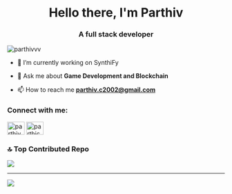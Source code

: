 <h1 align="center">Hello there, I'm Parthiv</h1>
<h3 align="center">A full stack developer</h3>

<p align="left"> <img src="https://komarev.com/ghpvc/?username=parthivvv&label=Profile%20views&color=0e75b6&style=flat" alt="parthivvv" /> </p>

- 🔭 I’m currently working on SynthiFy

- 💬 Ask me about **Game Development and Blockchain**

- 📫 How to reach me **parthiv.c2002@gmail.com**

<h3 align="left">Connect with me:</h3>
<p align="left">
<a href="https://linkedin.com/in/parthiv chandran" target="blank"><img align="center" src="https://raw.githubusercontent.com/rahuldkjain/github-profile-readme-generator/master/src/images/icons/Social/linked-in-alt.svg" alt="parthiv chandran" height="30" width="40" /></a>
<a href="https://instagram.com/parthiccc" target="blank"><img align="center" src="https://raw.githubusercontent.com/rahuldkjain/github-profile-readme-generator/master/src/images/icons/Social/instagram.svg" alt="parthiccc" height="30" width="40" /></a>
</p>

### 🔝 Top Contributed Repo
![](https://github-contributor-stats.vercel.app/api?username=parthivvv&limit=5&theme=dark&combine_all_yearly_contributions=true)

---
[![](https://visitcount.itsvg.in/api?id=parthivvv&icon=0&color=0)](https://visitcount.itsvg.in)

<!-- Proudly created with GPRM ( https://gprm.itsvg.in ) -->
